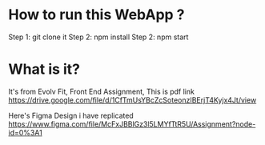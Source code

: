 # How to run this WebApp ?

Step 1: git clone it
Step 2: npm install
Step 2: npm start

# What is it?

It's from Evolv Fit, Front End Assignment, This is pdf link https://drive.google.com/file/d/1CfTmUsYBcZcSoteonzIBErjT4Kyjx4Jt/view

Here's Figma Design i have replicated https://www.figma.com/file/McFxJBBlGz3l5LMYfTtR5U/Assignment?node-id=0%3A1

